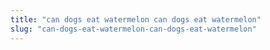 ```yaml
---
title: "can dogs eat watermelon can dogs eat watermelon"
slug: "can-dogs-eat-watermelon-can-dogs-eat-watermelon"
---
```


